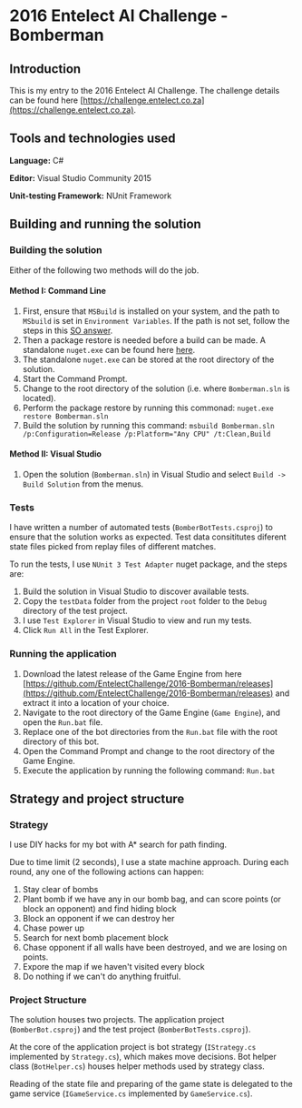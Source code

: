 # 2016 Entelect AI Challenge - Bomberman

## Introduction

This is my entry to the 2016 Entelect AI Challenge. The challenge details can be found here [https://challenge.entelect.co.za](https://challenge.entelect.co.za).

## Tools and technologies used

**Language:** C#

**Editor:** Visual Studio Community 2015

**Unit-testing Framework:** NUnit Framework 

## Building and running the solution

### Building the solution

Either of the following two methods will do the job.

#### Method I: Command Line

  1. First, ensure that `MSBuild` is installed on your system, and the path to `MSbuild` is set in `Environment Variables`. If the path is not set, follow the steps in this [SO answer](http://stackoverflow.com/a/12608705/852243).
  2. Then a package restore is needed before a build can be made. A standalone `nuget.exe` can be found here [here](http://docs.nuget.org/consume/Command-Line-Reference#Restore-command).
  3. The standalone `nuget.exe` can be stored at the root directory of the solution.
  4. Start the Command Prompt.
  5. Change to the root directory of the solution (i.e. where `Bomberman.sln` is located).
  6. Perform the package restore by running this commonad: `nuget.exe restore Bomberman.sln`
  7. Build the solution by running this command: `msbuild Bomberman.sln /p:Configuration=Release /p:Platform="Any CPU" /t:Clean,Build`

#### Method II: Visual Studio

   1. Open the solution (`Bomberman.sln`) in Visual Studio and select `Build -> Build Solution` from the menus.

### Tests

I have written a number of automated tests (`BomberBotTests.csproj`) to ensure that the solution works as expected. Test data consititutes diferent state files picked from replay files of different matches.

To run the tests, I use `NUnit 3 Test Adapter` nuget package, and the steps are:

  1. Build the solution in Visual Studio to discover available tests.
  2. Copy the `testData` folder from the project `root` folder to the `Debug` directory of the test project.
  3. I use `Test Explorer` in Visual Studio to view and run my tests.
  4. Click `Run All` in the Test Explorer.   
  
### Running the application

  1. Download the latest release of the Game Engine from here [https://github.com/EntelectChallenge/2016-Bomberman/releases](https://github.com/EntelectChallenge/2016-Bomberman/releases) and extract it into a location of your choice.
  2. Navigate to the root directory of the Game Engine (`Game Engine`), and open the `Run.bat` file.
  3. Replace one of the bot directories from the `Run.bat` file with the root directory of this bot.
  2. Open the Command Prompt and change to the root directory of the Game Engine.
  3. Execute the application by running the following command: `Run.bat`

## Strategy and project structure 

### Strategy

I use DIY hacks for my bot with A* search for path finding.

Due to time limit (2 seconds), I use a state machine approach. During each round, any one of the following actions can happen:

 1. Stay clear of bombs
 2. Plant bomb if we have any in our bomb bag, and can score points (or block an opponent) and find hiding block
 3. Block an opponent if we can destroy her
 4. Chase power up
 5. Search for next bomb placement block
 6. Chase opponent if all walls have been destroyed, and we are losing on points.
 7. Expore the map if we haven't visited every block
 8. Do nothing if we can't do anything fruitful.
		   
### Project Structure

The solution houses two projects. The application project (`BomberBot.csproj`) and the test project (`BomberBotTests.csproj`).

At the core of the application project is bot strategy (`IStrategy.cs` implemented by `Strategy.cs`), which makes move decisions. Bot helper class (`BotHelper.cs`) houses helper methods used by strategy class.

Reading of the state file and preparing of the game state is delegated to the game service (`IGameService.cs` implemented by `GameService.cs`).
